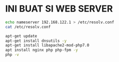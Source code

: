 # INI BUAT SI WEB SERVER

```bash
echo nameserver 192.168.122.1 > /etc/resolv.conf
cat /etc/resolv.conf

apt-get update
apt-get install dnsutils -y
apt-get install libapache2-mod-php7.0
apt install nginx php php-fpm -y
php -v
```
